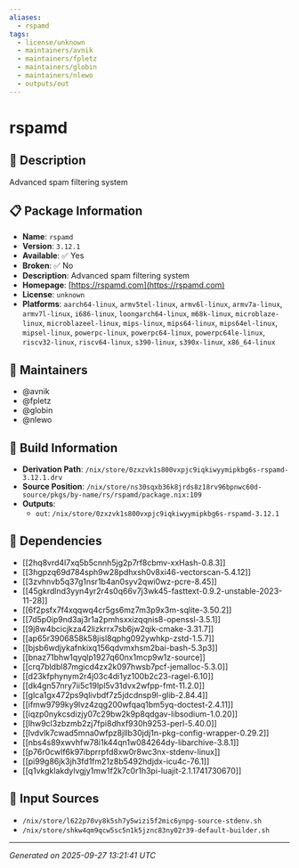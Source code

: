 ```yaml
---
aliases:
  - rspamd
tags:
  - license/unknown
  - maintainers/avnik
  - maintainers/fpletz
  - maintainers/globin
  - maintainers/nlewo
  - outputs/out
---
```


# rspamd

## 📝 Description

Advanced spam filtering system

## 📋 Package Information

- **Name**: `rspamd`
- **Version**: `3.12.1`
- **Available**: ✅ Yes
- **Broken**: ✅ No
- **Description**: Advanced spam filtering system
- **Homepage**: [https://rspamd.com](https://rspamd.com)
- **License**: `unknown`
- **Platforms**: `aarch64-linux`, `armv5tel-linux`, `armv6l-linux`, `armv7a-linux`, `armv7l-linux`, `i686-linux`, `loongarch64-linux`, `m68k-linux`, `microblaze-linux`, `microblazeel-linux`, `mips-linux`, `mips64-linux`, `mips64el-linux`, `mipsel-linux`, `powerpc-linux`, `powerpc64-linux`, `powerpc64le-linux`, `riscv32-linux`, `riscv64-linux`, `s390-linux`, `s390x-linux`, `x86_64-linux`
## 👥 Maintainers

- @avnik
- @fpletz
- @globin
- @nlewo


## 🔧 Build Information

- **Derivation Path**: `/nix/store/0zxzvk1s800vxpjc9iqkiwyymipkbg6s-rspamd-3.12.1.drv`
- **Source Position**: `/nix/store/ns30sqxb36k8jrds8z18rv96bpnwc60d-source/pkgs/by-name/rs/rspamd/package.nix:109`
- **Outputs**:
  - `out`:  `/nix/store/0zxzvk1s800vxpjc9iqkiwyymipkbg6s-rspamd-3.12.1`

## 🔗 Dependencies

- [[2hq8vrd4l7xq5b5cnnh5jg2p7rf8cbmv-xxHash-0.8.3]]
- [[3hgpzq69d784sph9w28pdhxsh0v8xi46-vectorscan-5.4.12]]
- [[3zvhnvb5q37g1nsr1b4an0syv2qwi0wz-pcre-8.45]]
- [[45gkrdlnd3yyn4yr2r4s0q66v7j3wk45-fasttext-0.9.2-unstable-2023-11-28]]
- [[6f2psfx7f4xqqwq4cr5gs6mz7m3p9x3m-sqlite-3.50.2]]
- [[7d5p0ip9nd3aj3r1a2pmhsxxizqqnis8-openssl-3.5.1]]
- [[9j8w4bcicjkza42lizkrrx7sb6jw2qik-cmake-3.31.7]]
- [[ap65r3906858k58jisl8qphg092ywhkp-zstd-1.5.7]]
- [[bjsb6wdjykafnkixq156qdvmxhsm2bai-bash-5.3p3]]
- [[bnaz71bhw1qyqlp1927q60nx1mcp9w1z-source]]
- [[crq7bldbl87mgicd4zx2k097hwsb7pcf-jemalloc-5.3.0]]
- [[d23kfphynym2r4j03c4di1yz100b2c23-ragel-6.10]]
- [[dk4gn57nry7ii5c19lpl5v31dvx2wfpp-fmt-11.2.0]]
- [[glca1gx472ps9qlivbdf7z5jdcdnsp9l-glib-2.84.4]]
- [[ifmw9799ky9lvz4zqg200wfqaq1bm5yq-doctest-2.4.11]]
- [[iqzp0nykcsdizjy07c29bw2k9p8qdgav-libsodium-1.0.20]]
- [[lhw9cl3zbzmb2zj7fpi8dhxf930h9253-perl-5.40.0]]
- [[lvdvlk7cwad5mna0wfpz8jllb30jdj1n-pkg-config-wrapper-0.29.2]]
- [[nbs4s89xwvhfw78i1k44qn1w084264dy-libarchive-3.8.1]]
- [[p76r0cwlf6k97ibprrpfd8xw0r8wc3nx-stdenv-linux]]
- [[pi99g86jk3jh3fd1fm21z8b5492hdjdx-icu4c-76.1]]
- [[q1vkgklakdylvgjy1mw1f2k7c0r1h3pi-luajit-2.1.1741730670]]

## 📁 Input Sources

- `/nix/store/l622p70vy8k5sh7y5wizi5f2mic6ynpg-source-stdenv.sh`
- `/nix/store/shkw4qm9qcw5sc5n1k5jznc83ny02r39-default-builder.sh`

---
*Generated on 2025-09-27 13:21:41 UTC*
